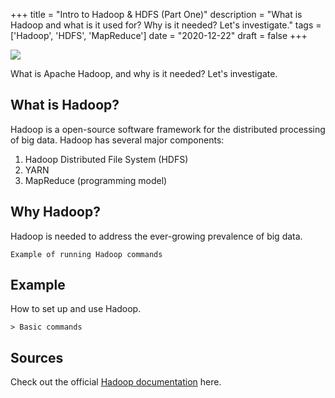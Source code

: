 +++
title = "Intro to Hadoop & HDFS (Part One)"
description = "What is Hadoop and what is it used for? Why is it needed? Let's investigate."
tags = ['Hadoop', 'HDFS', 'MapReduce']
date = "2020-12-22"
draft = false
+++

![](/../images/hadoop-logo.png)

What is Apache Hadoop, and why is it needed? Let's investigate.


## What is Hadoop?

Hadoop is a open-source software framework for the distributed processing of big data. Hadoop has several major components:

1. Hadoop Distributed File System (HDFS)
2. YARN
3. MapReduce (programming model)


## Why Hadoop?

Hadoop is needed to address the ever-growing prevalence of big data.

```
Example of running Hadoop commands

```


## Example

How to set up and use Hadoop. 

	> Basic commands



## Sources

Check out the official [Hadoop documentation](http://hadoop.apache.org/docs/current/) here.